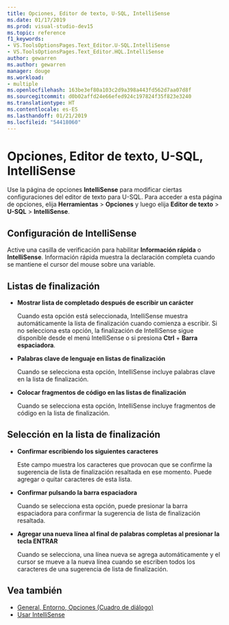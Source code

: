 ```yaml
---
title: Opciones, Editor de texto, U-SQL, IntelliSense
ms.date: 01/17/2019
ms.prod: visual-studio-dev15
ms.topic: reference
f1_keywords:
- VS.ToolsOptionsPages.Text_Editor.U-SQL.IntelliSense
- VS.ToolsOptionsPages.Text_Editor.HQL.IntelliSense
author: gewarren
ms.author: gewarren
manager: douge
ms.workload:
- multiple
ms.openlocfilehash: 163be3ef80a103c2d9a398a443fd562d7aa07d8f
ms.sourcegitcommit: d0b02affd24e66efed924c197824f35f823e3240
ms.translationtype: HT
ms.contentlocale: es-ES
ms.lasthandoff: 01/21/2019
ms.locfileid: "54418060"
---
```

# <a name="options-text-editor-u-sql-intellisense"></a>Opciones, Editor de texto, U-SQL, IntelliSense

Use la página de opciones **IntelliSense** para modificar ciertas configuraciones del editor de texto para U-SQL. Para acceder a esta página de opciones, elija **Herramientas** > **Opciones** y luego elija **Editor de texto** > **U-SQL** > **IntelliSense**.

## <a name="intellisense-settings"></a>Configuración de IntelliSense

Active una casilla de verificación para habilitar **Información rápida** o **IntelliSense**. Información rápida muestra la declaración completa cuando se mantiene el cursor del mouse sobre una variable.

## <a name="completion-lists"></a>Listas de finalización

- **Mostrar lista de completado después de escribir un carácter**

   Cuando esta opción está seleccionada, IntelliSense muestra automáticamente la lista de finalización cuando comienza a escribir. Si no selecciona esta opción, la finalización de IntelliSense sigue disponible desde el menú IntelliSense o si presiona **Ctrl** + **Barra espaciadora**.

- **Palabras clave de lenguaje en listas de finalización**

   Cuando se selecciona esta opción, IntelliSense incluye palabras clave en la lista de finalización.

- **Colocar fragmentos de código en las listas de finalización**

   Cuando se selecciona esta opción, IntelliSense incluye fragmentos de código en la lista de finalización.

## <a name="selection-in-completion-list"></a>Selección en la lista de finalización

- **Confirmar escribiendo los siguientes caracteres**

   Este campo muestra los caracteres que provocan que se confirme la sugerencia de lista de finalización resaltada en ese momento. Puede agregar o quitar caracteres de esta lista.

- **Confirmar pulsando la barra espaciadora**

   Cuando se selecciona esta opción, puede presionar la barra espaciadora para confirmar la sugerencia de lista de finalización resaltada.

- **Agregar una nueva línea al final de palabras completas al presionar la tecla ENTRAR**

   Cuando se selecciona, una línea nueva se agrega automáticamente y el cursor se mueve a la nueva línea cuando se escriben todos los caracteres de una sugerencia de lista de finalización.

## <a name="see-also"></a>Vea también

- [General, Entorno, Opciones (Cuadro de diálogo)](../../ide/reference/general-environment-options-dialog-box.md)
- [Usar IntelliSense](../../ide/using-intellisense.md)